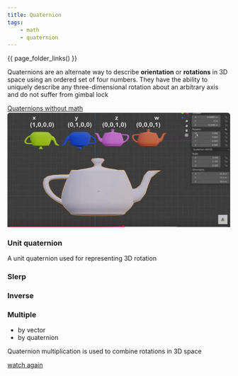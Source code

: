 ```yaml
---
title: Quaternion
tags:
    - math
    - quaternion
---
```

{{ page_folder_links() }}

Quaternions are an alternate way to describe **orientation** or **rotations** in 3D space using an ordered set of four numbers. They have the ability to uniquely describe any three-dimensional rotation about an arbitrary axis and do not suffer from gimbal lock


[Quaternions without math](https://youtu.be/1yoFjjJRnLY)
![alt text](image.png)


### Unit quaternion
A unit quaternion used for representing 3D rotation


### Slerp


### Inverse


### Multiple
- by vector
- by quaternion

Quaternion multiplication is used to combine rotations in 3D space

[watch again](https://youtu.be/jTgdKoQv738)